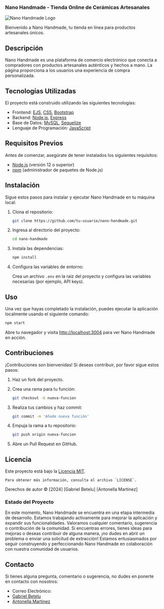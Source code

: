 
### Nano Handmade - Tienda Online de Cerámicas Artesanales

![Nano Handmade Logo](/images/logo_nano.png)

Bienvenido a Nano Handmade, tu tienda en línea para productos artesanales únicos.

## Descripción

Nano Handmade es una plataforma de comercio electrónico que conecta a compradores con productos artesanales auténticos y hechos a mano. La página proporciona a los usuarios una experiencia de compra personalizada.

## Tecnologías Utilizadas

El proyecto está construido utilizando las siguientes tecnologías:

- Frontend: [EJS](https://ejs.co/), [CSS](https://developer.mozilla.org/es/docs/Web/CSS), [Bootstrap](https://getbootstrap.com/)
- Backend: [Node.js](https://nodejs.org/), [Express](https://expressjs.com/)
- Base de Datos: [MySQL](https://www.mysql.com/), [Sequelize](https://sequelize.org/)
- Lenguaje de Programación: [JavaScript](https://developer.mozilla.org/es/docs/Web/JavaScript)

## Requisitos Previos

Antes de comenzar, asegúrate de tener instalados los siguientes requisitos:

- [Node.js](https://nodejs.org/) (versión 12 o superior)
- [npm](https://www.npmjs.com/) (administrador de paquetes de Node.js)

## Instalación

Sigue estos pasos para instalar y ejecutar Nano Handmade en tu máquina local:

1. Clona el repositorio:

   ```bash
   git clone https://github.com/tu-usuario/nano-handmade.git
   ```

2. Ingresa al directorio del proyecto:

   ```bash
   cd nano-handmade
   ```

3. Instala las dependencias:

   ```bash
   npm install
   ```

4. Configura las variables de entorno:

   Crea un archivo `.env` en la raíz del proyecto y configura las variables necesarias (por ejemplo, API keys).

## Uso

Una vez que hayas completado la instalación, puedes ejecutar la aplicación localmente usando el siguiente comando:

```bash
npm start
```

Abre tu navegador y visita [http://localhost:3004](http://localhost:3004) para ver Nano Handmade en acción.

## Contribuciones

¡Contribuciones son bienvenidas! Si deseas contribuir, por favor sigue estos pasos:

1. Haz un fork del proyecto.
2. Crea una rama para tu función:

   ```bash
   git checkout -b nueva-funcion
   ```

3. Realiza tus cambios y haz commit:

   ```bash
   git commit -m 'Añade nueva función'
   ```

4. Empuja la rama a tu repositorio:

   ```bash
   git push origin nueva-funcion
   ```

5. Abre un Pull Request en GitHub.

## Licencia

Este proyecto está bajo la [Licencia MIT](LICENSE).

 ```
 Para obtener más información, consulta el archivo `LICENSE`.
  ```
Derechos de autor © [2024] [Gabriel Betelu] [Antonella Martinez]


### Estado del Proyecto

En este momento, Nano Handmade se encuentra en una etapa intermedia de desarrollo. Estamos trabajando activamente para mejorar la aplicación y expandir sus funcionalidades. 
Valoramos cualquier comentario, sugerencia o contribución de la comunidad. Si encuentras errores, tienes ideas para mejoras o deseas contribuir de alguna manera, ¡no dudes en abrir un problema o enviar una solicitud de extracción! Estamos entusiasmados por seguir construyendo y perfeccionando Nano Handmade en colaboración con nuestra comunidad de usuarios. 


## Contacto

Si tienes alguna pregunta, comentario o sugerencia, no dudes en ponerte en contacto con nosotros:

- Correo Electrónico: 
- [Gabriel Betelu](gabrielbetelu@gmail.com)
- [Antonella Martinez](3lmbmartinez@gmail.com)
